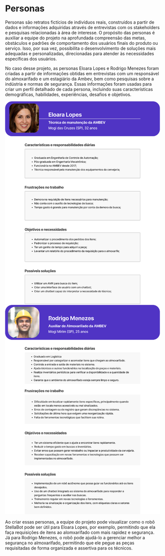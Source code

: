 # Personas

Personas são retratos fictícios de indivíduos reais, construídos a partir de dados e informações adquiridas através de entrevistas com os stakeholders e pesquisas relacionadas à área de interesse. O propósito das personas é auxiliar a equipe do projeto na aprofundada compreensão das metas, obstáculos e padrões de comportamento dos usuários finais do produto ou serviço. Isso, por sua vez, possibilita o desenvolvimento de soluções mais adequadas e personalizadas, direcionadas para atender às necessidades específicas dos usuários.

No caso desse projeto, as personas Eloara Lopes e Rodrigo Menezes foram criadas a partir de informações obtidas em entrevistas com um responsável do almoxarifado e um estagiário da Ambev, bem como pesquisas sobre a indústria e normas de segurança. Essas informações foram usadas para criar um perfil detalhado de cada persona, incluindo suas características demográficas, habilidades, experiências, desafios e objetivos.

![Personas](../../../assets/Persona.png)
![Personas](../../../assets/Group4.png)

Ao criar essas personas, a equipe do projeto pode visualizar como o robô StellaBot pode ser útil para Eloara Lopes, por exemplo, permitindo que ela faça requisições de itens ao alomxarifado com mais rapidez e segurança. Já para Rodrigo Menezes, o robô pode ajudá-lo a gerenciar melhor a segurança no almoxarifado, permitindo que ele pegue as peças requisitadas de forma organizada e assertiva para os técnicos.
